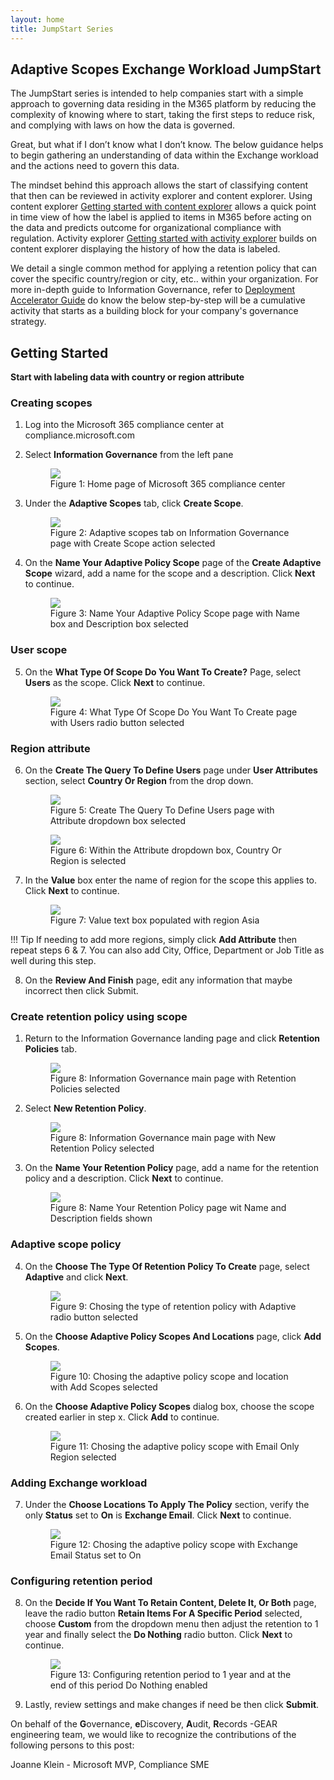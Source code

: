 ```yaml
---
layout: home
title: JumpStart Series
---
```

## Adaptive Scopes Exchange Workload JumpStart
The JumpStart series is intended to help companies start with a simple approach to governing data residing in the M365 platform by reducing the complexity of knowing where to start, taking the first steps to reduce risk, and complying with laws on how the data is governed.

Great, but what if I don’t know what I don’t know. The below guidance helps to begin gathering an understanding of data within the Exchange workload and the actions need to govern this data. 

The mindset behind this approach allows the start of classifying content that then can be reviewed in activity explorer and content explorer. Using content explorer [Getting started with content explorer](https://docs.microsoft.com/en-us/microsoft-365/compliance/data-classification-content-explorer?view=o365-worldwide#:~:text=How%20to%20use%20content%20explorer%201%20Open%20Microsoft,the%20label%20from%20the%20list.%20More%20items...%20) allows a quick point in time view of how the label is applied to items in M365 before acting on the data and predicts outcome for organizational compliance with regulation. Activity explorer [Getting started with activity explorer](https://docs.microsoft.com/en-us/microsoft-365/compliance/data-classification-activity-explorer?view=o365-worldwide) builds on content explorer displaying the history of how the data is labeled.

We detail a single common method for applying a retention policy that can cover the specific country/region or city, etc.. within your organization. For more in-depth guide to Information Governance, refer to [Deployment Accelerator Guide](../..dag/mig-rm) do know the below step-by-step will be a cumulative activity that starts as a building block for your company's governance strategy.

## Getting Started

**Start with labeling data with country or region attribute** 

### Creating scopes

1. Log into the Microsoft 365 compliance center at compliance.microsoft.com
2. Select **Information Governance** from the left pane

    <figure>
        <img src="https://microsoft.github.io/ComplianceCxE/playbooks/img/migjump/Adapt1.png"/> 
        <figcaption>Figure 1: Home page of Microsoft 365 compliance center</figcaption>
    </figure>

3. Under the **Adaptive Scopes** tab, click **Create Scope**.

    <figure>
        <img src="https://microsoft.github.io/ComplianceCxE/playbooks/img/migjump/Adapt2.png"/> 
        <figcaption>Figure 2: Adaptive scopes tab on Information Governance page with Create Scope action selected</figcaption>
    </figure>

4. On the **Name Your Adaptive Policy Scope** page of the **Create Adaptive Scope** wizard, add a name for the scope and a description. Click **Next** to continue.

    <figure>
        <img src="https://microsoft.github.io/ComplianceCxE/playbooks/img/migjump/Adapt3.png"/> 
        <figcaption>Figure 3: Name Your Adaptive Policy Scope page with Name box and Description box selected</figcaption>
    </figure>

### User scope

5.	On the **What Type Of Scope Do You Want To Create?** Page, select **Users** as the scope. Click **Next** to continue.

    <figure>
        <img src="https://microsoft.github.io/ComplianceCxE/playbooks/img/migjump/Adapt4.png"/> 
        <figcaption>Figure 4: What Type Of Scope Do You Want To Create page with Users radio button selected</figcaption>
    </figure>

### Region attribute

6.	On the **Create The Query To Define Users** page under **User Attributes** section, select **Country Or Region** from the drop down.

    <figure>
        <img src="https://microsoft.github.io/ComplianceCxE/playbooks/img/migjump/Adapt5.png"/> 
        <figcaption>Figure 5: Create The Query To Define Users page with Attribute dropdown box selected</figcaption>
    </figure>
    <figure>
        <img src="https://microsoft.github.io/ComplianceCxE/playbooks/img/migjump/Adapt6.png"/> 
        <figcaption>Figure 6: Within the Attribute dropdown box, Country Or Region is selected</figcaption>
    </figure>

7.	In the **Value** box enter the name of region for the scope this applies to. Click **Next** to continue.

    <figure>
        <img src="https://microsoft.github.io/ComplianceCxE/playbooks/img/migjump/Adapt7.png"/> 
        <figcaption>Figure 7: Value text box populated with region Asia</figcaption>
    </figure>

!!! Tip
    If needing to add more regions, simply click **Add Attribute** then repeat steps 6 & 7. You can also add City, Office, Department or Job Title as well during this step.

8.	On the **Review And Finish** page, edit any information that maybe incorrect then click Submit.

### Create retention policy using scope

1.	Return to the Information Governance landing page and click **Retention Policies** tab.

    <figure>
        <img src="https://microsoft.github.io/ComplianceCxE/playbooks/img/migjump/Adapt8.png"/> 
        <figcaption>Figure 8: Information Governance main page with Retention Policies selected</figcaption>
    </figure>

2.	Select **New Retention Policy**.

    <figure>
        <img src="https://microsoft.github.io/ComplianceCxE/playbooks/img/migjump/Adapt9.png"/> 
        <figcaption>Figure 8: Information Governance main page with New Retention Policy selected</figcaption>
    </figure>

3.	On the **Name Your Retention Policy** page, add a name for the retention policy and a description. Click **Next** to continue.

    <figure>
        <img src="https://microsoft.github.io/ComplianceCxE/playbooks/img/migjump/Adapt10.png"/> 
        <figcaption>Figure 8: Name Your Retention Policy page wit Name and Description fields shown</figcaption>
    </figure>

### Adaptive scope policy

4.	On the **Choose The Type Of Retention Policy To Create** page, select **Adaptive** and click **Next**.

    <figure>
        <img src="https://microsoft.github.io/ComplianceCxE/playbooks/img/migjump/Adapt11.png"/> 
        <figcaption>Figure 9: Chosing the type of retention policy with Adaptive radio button selected</figcaption>
    </figure>

5.	On the **Choose Adaptive Policy Scopes And Locations** page, click **Add Scopes**.

    <figure>
        <img src="https://microsoft.github.io/ComplianceCxE/playbooks/img/migjump/Adapt12.png"/> 
        <figcaption>Figure 10: Chosing the adaptive policy scope and location with Add Scopes selected </figcaption>
    </figure>

6.	On the **Choose Adaptive Policy Scopes** dialog box, choose the scope created earlier in step x. Click **Add** to continue.

    <figure>
        <img src="https://microsoft.github.io/ComplianceCxE/playbooks/img/migjump/adapt13.png"/> 
        <figcaption>Figure 11: Chosing the adaptive policy scope with Email Only Region selected </figcaption>
    </figure>

### Adding Exchange workload

7.	Under the **Choose Locations To Apply The Policy** section, verify the only **Status** set to **On** is **Exchange Email**. Click **Next** to continue.

    <figure>
        <img src="https://microsoft.github.io/ComplianceCxE/playbooks/img/migjump/Adapt14.png"/> 
        <figcaption>Figure 12: Chosing the adaptive policy scope with Exchange Email Status set to On </figcaption>
    </figure>

### Configuring retention period

8.	On the **Decide If You Want To Retain Content, Delete It, Or Both** page, leave the radio button **Retain Items For A Specific Period** selected, choose **Custom** from the dropdown menu then adjust the retention to 1 year and finally select the **Do Nothing** radio button. Click **Next** to continue.

    <figure>
        <img src="https://microsoft.github.io/ComplianceCxE/playbooks/img/migjump/Adapt15.png"/> 
        <figcaption>Figure 13: Configuring retention period to 1 year and at the end of this period Do Nothing enabled </figcaption>
    </figure>

9.	Lastly, review settings and make changes if need be then click **Submit**.

On behalf of the **G**overnance, **e**Discovery, **A**udit, **R**ecords -GEAR engineering team, we would like to recognize the contributions of the following persons to this post:

Joanne Klein - Microsoft MVP, Compliance SME
